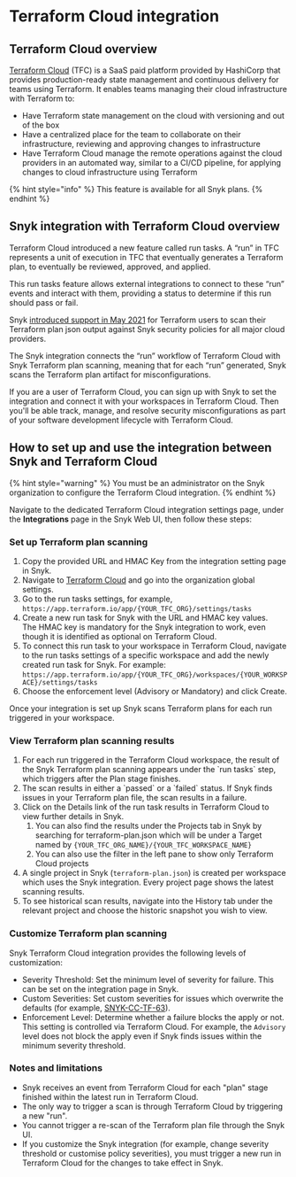 # Terraform Cloud integration

## Terraform Cloud overview

[Terraform Cloud](https://www.terraform.io/cloud) (TFC) is a SaaS paid platform provided by HashiCorp that provides production-ready state management and continuous delivery for teams using Terraform. It enables teams managing their cloud infrastructure with Terraform to:

* Have Terraform state management on the cloud with versioning and out of the box
* Have a centralized place for the team to collaborate on their infrastructure, reviewing and approving changes to infrastructure
* Have Terraform Cloud manage the remote operations against the cloud providers in an automated way, similar to a CI/CD pipeline, for applying changes to cloud infrastructure using Terraform

{% hint style="info" %}
This feature is available for all Snyk plans.
{% endhint %}

## **Snyk integration with Terraform Cloud overview**

Terraform Cloud introduced a new feature called run tasks. A “run” in TFC represents a unit of execution in TFC that eventually generates a Terraform plan, to eventually be reviewed, approved, and applied.

This run tasks feature allows external integrations to connect to these “run” events and interact with them, providing a status to determine if this run should pass or fail.

Snyk [introduced support in May 2021](https://snyk.io/blog/prevent-cloud-misconfigurations-hashicorp-terraform-snyk-iac/) for Terraform users to scan their Terraform plan json output against Snyk security policies for all major cloud providers.

The Snyk integration connects the “run” workflow of Terraform Cloud with Snyk Terraform plan scanning, meaning that for each “run” generated, Snyk scans the Terraform plan artifact for misconfigurations.

If you are a user of Terraform Cloud, you can sign up with Snyk to set the integration and connect it with your workspaces in Terraform Cloud. Then you'll be able track, manage, and resolve security misconfigurations as part of your software development lifecycle with Terraform Cloud.

## **How to set up and use the integration between Snyk and Terraform Cloud**

{% hint style="warning" %}
You must be an administrator on the Snyk organization to configure the Terraform Cloud integration.
{% endhint %}

Navigate to the dedicated Terraform Cloud integration settings page, under the **Integrations** page in the Snyk Web UI, then follow these steps:

### Set up Terraform plan scanning

1. Copy the provided URL and HMAC Key from the integration setting page in Snyk.
2. Navigate to [Terraform Cloud](https://app.terraform.io) and go into the organization global settings.
3. Go to the run tasks settings, for example,\
   `https://app.terraform.io/app/{YOUR_TFC_ORG}/settings/tasks`
4. Create a new run task for Snyk with the URL and HMAC key values.\
   The HMAC key is mandatory for the Snyk integration to work, even though it is identified as optional on Terraform Cloud.
5. To connect this run task to your workspace in Terraform Cloud, navigate to the run tasks settings of a specific workspace and add the newly created run task for Snyk. For example:\
   `https://app.terraform.io/app/{YOUR_TFC_ORG}/workspaces/{YOUR_WORKSPACE}/settings/tasks`
6. Choose the enforcement level (Advisory or Mandatory) and click Create.

Once your integration is set up Snyk scans Terraform plans for each run triggered in your workspace.

### View Terraform plan scanning results

1. For each run triggered in the Terraform Cloud workspace, the result of the Snyk Terraform plan scanning appears under the \`run tasks\` step, which triggers after the Plan stage finishes.
2. The scan results in either a \`passed\` or a \`failed\` status. If Snyk finds issues in your Terraform plan file, the scan results in a failure.
3. Click on the Details link of the run task results in Terraform Cloud to view further details in Snyk.
   1. You can also find the results under the Projects tab in Snyk by searching for terraform-plan.json which will be under a Target named by `{YOUR_TFC_ORG_NAME}/{YOUR_TFC_WORKSPACE_NAME}`
   2. You can also use the filter in the left pane to show only Terraform Cloud projects
4. A single project in Snyk (`terraform-plan.json`) is created per workspace which uses the Snyk integration. Every project page shows the latest scanning results.
5. To see historical scan results, navigate into the History tab under the relevant project and choose the historic snapshot you wish to view.

### Customize Terraform plan scanning

Snyk Terraform Cloud integration provides the following levels of customization:

* Severity Threshold: Set the minimum level of severity for failure. This can be set on the integration page in Snyk.
* Custom Severities: Set custom severities for issues which overwrite the defaults (for example, [SNYK-CC-TF-63](https://snyk.io/security-rules/SNYK-CC-TF-63)).
* Enforcement Level: Determine whether a failure blocks the apply or not. This setting is controlled via Terraform Cloud. For example, the `Advisory` level does not block the apply even if Snyk finds issues within the minimum severity threshold.

### Notes and limitations

* Snyk receives an event from Terraform Cloud for each "plan" stage finished within the latest run in Terraform Cloud.
* The only way to trigger a scan is through Terraform Cloud by triggering a new "run".
* You cannot trigger a re-scan of the Terraform plan file through the Snyk UI.
* If you customize the Snyk integration (for example, change severity threshold or customise policy severities), you must trigger a new run in Terraform Cloud for the changes to take effect in Snyk.
